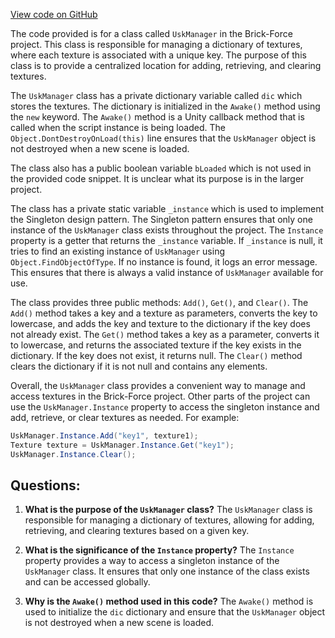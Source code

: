 [View code on GitHub](https://github.com/TieHaxJan/Brick-Force/Assembly-CSharp\UskManager.cs)

The code provided is for a class called `UskManager` in the Brick-Force project. This class is responsible for managing a dictionary of textures, where each texture is associated with a unique key. The purpose of this class is to provide a centralized location for adding, retrieving, and clearing textures.

The `UskManager` class has a private dictionary variable called `dic` which stores the textures. The dictionary is initialized in the `Awake()` method using the `new` keyword. The `Awake()` method is a Unity callback method that is called when the script instance is being loaded. The `Object.DontDestroyOnLoad(this)` line ensures that the `UskManager` object is not destroyed when a new scene is loaded.

The class also has a public boolean variable `bLoaded` which is not used in the provided code snippet. It is unclear what its purpose is in the larger project.

The class has a private static variable `_instance` which is used to implement the Singleton design pattern. The Singleton pattern ensures that only one instance of the `UskManager` class exists throughout the project. The `Instance` property is a getter that returns the `_instance` variable. If `_instance` is null, it tries to find an existing instance of `UskManager` using `Object.FindObjectOfType`. If no instance is found, it logs an error message. This ensures that there is always a valid instance of `UskManager` available for use.

The class provides three public methods: `Add()`, `Get()`, and `Clear()`. The `Add()` method takes a key and a texture as parameters, converts the key to lowercase, and adds the key and texture to the dictionary if the key does not already exist. The `Get()` method takes a key as a parameter, converts it to lowercase, and returns the associated texture if the key exists in the dictionary. If the key does not exist, it returns null. The `Clear()` method clears the dictionary if it is not null and contains any elements.

Overall, the `UskManager` class provides a convenient way to manage and access textures in the Brick-Force project. Other parts of the project can use the `UskManager.Instance` property to access the singleton instance and add, retrieve, or clear textures as needed. For example:

```csharp
UskManager.Instance.Add("key1", texture1);
Texture texture = UskManager.Instance.Get("key1");
UskManager.Instance.Clear();
```
## Questions: 
 1. **What is the purpose of the `UskManager` class?**
The `UskManager` class is responsible for managing a dictionary of textures, allowing for adding, retrieving, and clearing textures based on a given key.

2. **What is the significance of the `Instance` property?**
The `Instance` property provides a way to access a singleton instance of the `UskManager` class. It ensures that only one instance of the class exists and can be accessed globally.

3. **Why is the `Awake()` method used in this code?**
The `Awake()` method is used to initialize the `dic` dictionary and ensure that the `UskManager` object is not destroyed when a new scene is loaded.